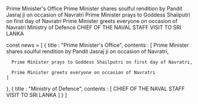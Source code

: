 Prime Minister's Office
Prime Minister shares soulful rendition by Pandit Jasraj ji on occasion of Navratri
Prime Minister prays to Goddess Shailputri on first day of Navratri
Prime Minister greets everyone on occasion of Navratri
Ministry of Defence
CHIEF OF THE NAVAL STAFF VISIT TO SRI LANKA

const news  = [ 
  {
    title : "Prime Minister's Office",
    contents : [
      Prime Minister shares soulful rendition by Pandit Jasraj ji on occasion of Navratri,

      Prime Minister prays to Goddess Shailputri on first day of Navratri,

      Prime Minister greets everyone on occasion of Navratri
    ]
  },
  {
    title : "Ministry of Defence",
    contents : [
      CHIEF OF THE NAVAL STAFF VISIT TO SRI LANKA
    ]
  }
]